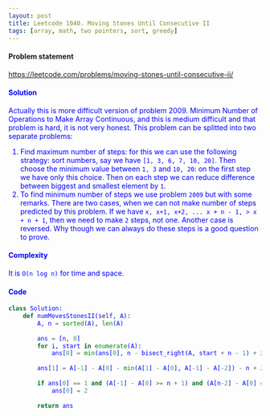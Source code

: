 ```yaml
---
layout: post
title: Leetcode 1040. Moving Stones Until Consecutive II
tags: [array, math, two pointers, sort, greedy]
---
```


#### Problem statement

<a href="https://leetcode.com/problems/moving-stones-until-consecutive-ii/"> <font color = blue>https://leetcode.com/problems/moving-stones-until-consecutive-ii/

#### Solution
Actually this is more difficult version of problem 2009. Minimum Number of Operations to Make Array Continuous, and this is medium difficult and that problem is hard, it is not very honest. This problem can be splitted into two separate problems:

1. Find maximum number of steps: for this we can use the following strategy: sort numbers, say we have `[1, 3, 6, 7, 10, 20]`. Then choose the minimum value between `1, 3` and `10, 20`: on the first step we have only this choice. Then on each step we can reduce difference between biggest and smallest element by `1`.
2. To find minimum number of steps we use problem `2009` but with some remarks. There are two cases, when we can not make number of steps predicted by this problem. If we have `x, x+1, x+2, ... x + n - 1, > x + n + 1`, then we need to make `2` steps, not one. Another case is reversed. Why though we can always do these steps is a good question to prove.

#### Complexity
It is `O(n log n)` for time and space.

#### Code
```python
class Solution:
    def numMovesStonesII(self, A):
        A, n = sorted(A), len(A)    
        
        ans = [n, 0]
        for i, start in enumerate(A):
            ans[0] = min(ans[0], n - bisect_right(A, start + n - 1) + i)
            
        ans[1] = A[-1] - A[0] - min(A[1] - A[0], A[-1] - A[-2]) - n + 2
            
        if ans[0] == 1 and (A[-1] - A[0] >= n + 1) and (A[n-2] - A[0] == n - 2 or A[n-1] - A[1] == n - 2):
            ans[0] = 2
            
        return ans
```
